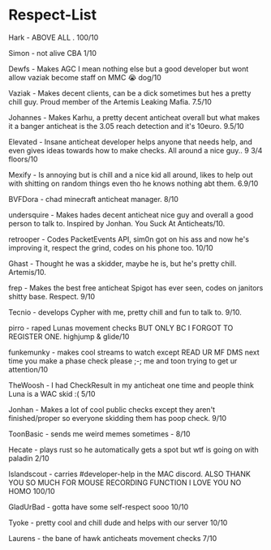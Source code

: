 # Respect-List



Hark - ABOVE ALL . 100/10



Simon - not alive CBA 1/10

Dewfs - Makes AGC I mean nothing else but a good developer but wont allow vaziak become staff on MMC :sob: dog/10

Vaziak - Makes decent clients, can be a dick sometimes but hes a pretty chill guy. Proud member of the Artemis Leaking Mafia. 7.5/10

Johannes - Makes Karhu, a pretty decent anticheat overall but what makes it a banger anticheat is the 3.05 reach detection and it's 10euro. 9.5/10

Elevated - Insane anticheat developer helps anyone that needs help, and even gives ideas towards how to make checks. All around a nice guy.. 9 3/4 floors/10

Mexify - Is annoying but is chill and a nice kid all around, likes to help out with shitting on random things even tho he knows nothing abt them. 6.9/10

BVFDora - chad minecraft anticheat manager. 8/10

undersquire - Makes hades decent anticheat nice guy and overall a good person to talk to. Inspired by Jonhan. You Suck At Anticheats/10.

retrooper - Codes PacketEvents API, sim0n got on his ass and now he's improving it, respect the grind, codes on his phone too. 10/10

Ghast - Thought he was a skidder, maybe he is, but he's pretty chill. Artemis/10.

frep - Makes the best free anticheat Spigot has ever seen, codes on janitors shitty base. Respect. 9/10

Tecnio - develops Cypher with me, pretty chill and fun to talk to. 9/10.

pirro - raped Lunas movement checks BUT ONLY BC I FORGOT TO REGISTER ONE. highjump & glide/10

funkemunky - makes cool streams to watch except READ UR MF DMS next time you make a phase check please ;-; me and toon trying to get ur attention/10

TheWoosh - I had CheckResult in my anticheat one time and people think Luna is a WAC skid :( 5/10

Jonhan - Makes a lot of cool public checks except they aren't finished/proper so everyone skidding them has poop check. 9/10

ToonBasic - sends me weird memes sometimes - 8/10

Hecate - plays rust so he automatically gets a spot but wtf is going on with paladin 2/10

Islandscout - carries #developer-help in the MAC discord. ALSO THANK YOU SO MUCH FOR MOUSE RECORDING FUNCTION I LOVE YOU NO HOMO 100/10

GladUrBad - gotta have some self-respect sooo 10/10

Tyoke - pretty cool and chill dude and helps with our server 10/10

Laurens - the bane of hawk anticheats movement checks 7/10





